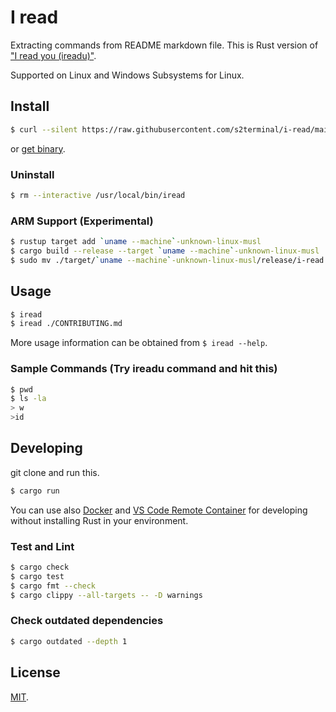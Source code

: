 # I read
Extracting commands from README markdown file. This is Rust version of ["I read you (ireadu)"](https://github.com/s2terminal/i-read-u).

Supported on Linux and Windows Subsystems for Linux.

## Install
```bash
$ curl --silent https://raw.githubusercontent.com/s2terminal/i-read/main/install.sh | sudo /bin/sh
```

or [get binary](https://github.com/s2terminal/i-read/releases).

### Uninstall
```bash
$ rm --interactive /usr/local/bin/iread
```

### ARM Support (Experimental)
```bash
$ rustup target add `uname --machine`-unknown-linux-musl
$ cargo build --release --target `uname --machine`-unknown-linux-musl
$ sudo mv ./target/`uname --machine`-unknown-linux-musl/release/i-read /usr/local/bin/iread
```

## Usage
```bash
$ iread
$ iread ./CONTRIBUTING.md
```
More usage information can be obtained from `$ iread --help`.

### Sample Commands (Try ireadu command and hit this)
```bash
$ pwd
$ ls -la
> w
>id
```

## Developing
git clone and run this.
```bash
$ cargo run
```

You can use also [Docker](https://www.docker.com/) and [VS Code Remote Container](https://code.visualstudio.com/docs/remote/containers) for developing without installing Rust in your environment.

### Test and Lint
```bash
$ cargo check
$ cargo test
$ cargo fmt --check
$ cargo clippy --all-targets -- -D warnings
```

### Check outdated dependencies
```bash
$ cargo outdated --depth 1
```

## License
[MIT](LICENSE).
